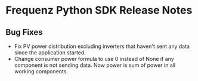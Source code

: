 # Frequenz Python SDK Release Notes

## Bug Fixes

- Fix PV power distribution excluding inverters that haven't sent any data since the application started.
- Change consumer power formula to use 0 instead of None if any component is not sending data. Now power is sum of power in all working components.
